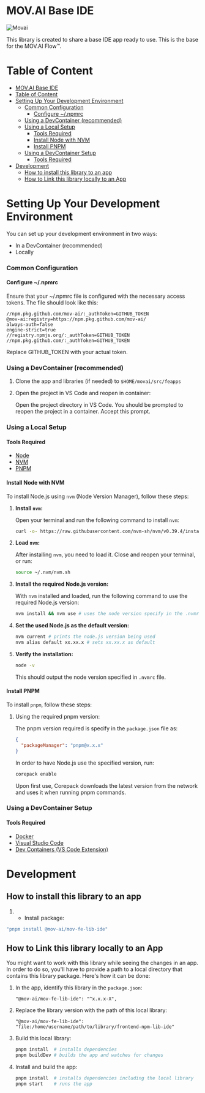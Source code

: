 # MOV.AI Base IDE

![Movai](https://files.readme.io/d69ebeb-Flow-Logo_trans.png)

This library is created to share a base IDE app ready to use. This is the base for the MOV.AI Flow™.

# Table of Content

<!-- TOC -->

- [MOV.AI Base IDE](#movai-base-ide)
- [Table of Content](#table-of-content)
- [Setting Up Your Development Environment](#setting-up-your-development-environment)
  - [Common Configuration](#common-configuration)
    - [Configure ~/.npmrc](#configure-npmrc)
  - [Using a DevContainer (recommended)](#using-a-devcontainer-recommended)
  - [Using a Local Setup](#using-a-local-setup)
    - [Tools Required](#tools-required)
    - [Install Node with NVM](#install-node-with-nvm)
    - [Install PNPM](#install-pnpm)
  - [Using a DevContainer Setup](#using-a-devcontainer-setup)
    - [Tools Required](#tools-required-1)
- [Development](#development)
  - [How to install this library to an app](#how-to-install-this-library-to-an-app)
  - [How to Link this library locally to an App](#how-to-link-this-library-locally-to-an-app)
  <!-- TOC -->

# Setting Up Your Development Environment

You can set up your development environment in two ways:

- In a DevContainer (recommended)
- Locally

### Common Configuration

#### Configure ~/.npmrc

Ensure that your ~/.npmrc file is configured with the necessary access tokens. The file should look like this:

```
//npm.pkg.github.com/mov-ai/:_authToken=GITHUB_TOKEN
@mov-ai:registry=https://npm.pkg.github.com/mov-ai/
always-auth=false
engine-strict=true
//registry.npmjs.org/:_authToken=GITHUB_TOKEN
//npm.pkg.github.com/:_authToken=GITHUB_TOKEN
```

Replace GITHUB_TOKEN with your actual token.

### Using a DevContainer (recommended)

1. Clone the app and libraries (if needed) to `$HOME/movai/src/feapps`

2. Open the project in VS Code and reopen in container:

   Open the project directory in VS Code. You should be prompted to reopen the project in a container. Accept this prompt.

### Using a Local Setup

#### Tools Required

- [Node](https://nodejs.org/)
- [NVM](https://github.com/nvm-sh/nvm)
- [PNPM](https://pnpm.io/)

#### Install Node with NVM

To install Node.js using `nvm` (Node Version Manager), follow these steps:

1. **Install `nvm`:**

   Open your terminal and run the following command to install `nvm`:

   ```bash
   curl -o- https://raw.githubusercontent.com/nvm-sh/nvm/v0.39.4/install.sh | bash
   ```

2. **Load `nvm`:**

   After installing `nvm`, you need to load it. Close and reopen your terminal, or run:

   ```bash
   source ~/.nvm/nvm.sh
   ```

3. **Install the required Node.js version:**

   With `nvm` installed and loaded, run the following command to use the required Node.js version:

   ```bash
   nvm install && nvm use # uses the node version specify in the .nvmrc file
   ```

4. **Set the used Node.js as the default version:**

   ```bash
   nvm current # prints the node.js version being used
   nvm alias default xx.xx.x # sets xx.xx.x as default
   ```

5. **Verify the installation:**

   ```bash
   node -v
   ```

   This should output the node version specified in `.nvmrc` file.

#### Install PNPM

To install `pnpm`, follow these steps:

1. Using the required pnpm version:

   The pnpm version required is specify in the `package.json` file as:

   ```json
   {
     "packageManager": "pnpm@x.x.x"
   }
   ```

   In order to have Node.js use the specified version, run:

   ```bash
   corepack enable
   ```

   Upon first use, Corepack downloads the latest version from the network and uses it when running pnpm commands.

### Using a DevContainer Setup

#### Tools Required

- [Docker](https://www.docker.com/)
- [Visual Studio Code](https://code.visualstudio.com/)
- [Dev Containers (VS Code Extension)](https://marketplace.visualstudio.com/items?itemName=ms-vscode-remote.remote-containers)

# Development

## How to install this library to an app

1. - Install package:

```bash
"pnpm install @mov-ai/mov-fe-lib-ide"
```

## How to Link this library locally to an App

You might want to work with this library while seeing the changes in an app. In order to do so, you'll have to provide a path to a local directory that contains this library package.
Here's how it can be done:

1. In the app, identify this library in the `package.json`:

   ```
   "@mov-ai/mov-fe-lib-ide": "^x.x.x-X",
   ```

2. Replace the library version with the path of this local library:

   ```
   "@mov-ai/mov-fe-lib-ide": "file:/home/username/path/to/library/frontend-npm-lib-ide"
   ```

3. Build this local library:

   ```bash
   pnpm install  # installs dependencies
   pnpm buildDev # builds the app and watches for changes
   ```

4. Install and build the app:

   ```bash
   pnpm install  # installs dependencies including the local library
   pnpm start    # runs the app
   ```
